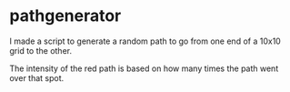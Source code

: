 # pathgenerator
I made a script to generate a random path to go from one end of a 10x10 grid to the other.


The intensity of the red path is based on how many times the path went over that spot. 
